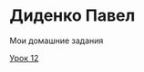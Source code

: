 


# Диденко Павел
Мои домашние задания


[Урок 12](https://pauldasslier.github.io/lesson_12/ "Готовая домашка")
